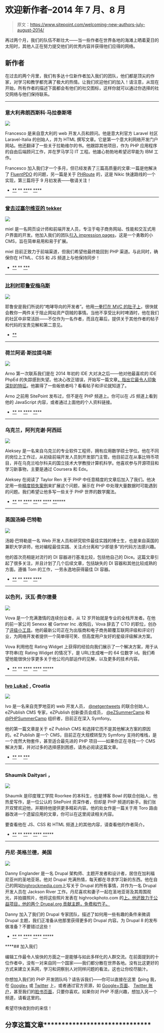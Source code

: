 # 欢迎新作者–2014 年 7 月、8 月

> 原文：<https://www.sitepoint.com/welcoming-new-authors-july-august-2014/>

再过两个月，我们的队伍不断壮大——当一些作者在世界各地的海滩上晒着夏日的太阳时，其他人正在努力提交他们的优秀内容并获得他们应得的网络。

## 新作者

在过去的两个月里，我们有多达十位新作者加入我们的团队，他们都是顶尖的作家，对学习和教学都充满了极大的热情。让我们欢迎他们的加入！请注意，从现在开始，所有作者的描述下面都会有他们的社交图标，这样你就可以通过你选择的社交网络与他们保持联系。

* * *

### 意大利弗朗西斯科·马拉泰斯塔

![](img/683aea12fea89f25177dfde6d45dc001.png)

Francesco 是来自意大利的 web 开发人员和顾问。他是意大利官方 Laravel 社区 Laravel-Italia 的创始人，并为 HTML 撰写文章。它是第一个意大利网络开发门户网站。他还翻译了一些关于拉勒维尔的书。他跟踪其他项目，作为 PHP 应用程序的自由后端顾问工作，并在罗马学习 IT 工程。他雄心勃勃地希望迟早能为 IBM 工作。

Francesco 加入我们才一个多月，但已经发表了三篇高质量的文章:一篇是他解决了 [FluentPDO](https://www.sitepoint.com/getting-started-fluentpdo/) 的问题，另一篇是关于 [PHRoute](https://www.sitepoint.com/fast-php-routing-phroute/) 的，这是 Nikic 快速路线的一个实现，第三篇将于 9 月初发表——敬请关注！

*   [**](https://twitter.com/malatestafra)
**   [**](https://www.facebook.com/malatesta.francesco)**   [**](http://www.google.com/+FrancescoMalatesta90)**

 **** * *

### [曾去过塞尔维亚的 tekker](https://www.sitepoint.com/author/mtekinder/)

![](img/439646a5499d57e3d9731bcd48c6b9de.png)

miel 是一名网页设计师和前端开发人员，专注于电子商务网站、性能和交互式用户界面的开发。他加入我们的团队[引入 impression pages](https://www.sitepoint.com/getting-started-impresspages/)，这是一个勇敢的小 CMS，旨在简单易用和易于扩展。

miel 目前正致力于前端渠道，但我们希望他最终能回到 PHP 渠道。与此同时，确保你在 HTML、CSS 和 JS 频道上与他保持同步！

*   [**](https://twitter.com/TekinderMisel)
**   [**](https://plus.google.com/107282930571456334179)*

 *** * *

### [比利时耶鲁安梅乌斯](https://www.sitepoint.com/author/jmeeus/)

![](img/7853ff3f8c85b76f55a514c4f138ed7d.png)

耶鲁安是我们所说的“咆哮导向的开发者”。他用[一拳打在 MVC 的肚子上](https://www.sitepoint.com/mvc-problem-solution/)，很快就会教你一两件关于阻止网站资产窃贼的事情。当他不享受比利时啤酒时，他在我们的社区中非常活跃——不仅作为一名作者，而且在幕后，提供关于其他作者的帖子和代码的宝贵见解和第二意见。

*   [**](https://plus.google.com/+JeroenMeeusIsAwesome)

 ** * *

### 荷兰阿诺·斯拉提乌斯

![](img/7e3b0779f0913eefd576c1923432af59.png)

Arno 第一次联系我们是在 2014 年初的 IDE 大对决之后——他对他最喜欢的 IDE PhpEd 的失踪感到失望。他决心改正错误，开始写一篇文章[，指出它最令人印象深刻的特征](https://www.sitepoint.com/4-features-make-choose-nusphere-phped/)。他赢得了一些皈依者吗？看看帖子和评论就知道了。

Arno 之前用 SitePoint 发布过，但不是在 PHP 频道上。你可以在 JS 频道上看到他的 JavaScript 内容，或者通过上面他的个人资料链接。

*   [**](https://github.com/Hommer101)
**   [**](https://www.linkedin.com/pub/arno-slatius/66/976/678)**   [**](https://plus.google.com/+ArnoSlatius)**

 **** * *

### 乌克兰，阿列克谢·阿西廷

![](img/92e428733da05dbb1856aada93a05393.png)

Aleksey 是一名来自乌克兰的专业软件工程师，拥有应用数学硕士学位。他在不同的岗位上工作过，从初级前端开发人员到开发部门主管。他目前正在从事比特币项目，并在乌克兰哈尔科夫的国立技术大学教授计算机科学。他喜欢参与开源项目和学习新事物，主要是通过 Coursera 和 Edx。

Aleksey 在阅读了 Taylor Ren 关于 PHP 中任意精度的文章后加入了我们。他决定用一些[精度损失案例](https://www.sitepoint.com/fixed-point-math-php-bcmath-precision-loss-cases/)来扩展这个问题，展示在 PHP 中处理大量数据时可能遇到的问题。我们希望让他多写一些关于 PHP 世界的数学魔法。

*   [**](https://twitter.com/aasiutin)
**   [**](https://www.facebook.com/aasiutin)**   [**](https://github.com/aasiutin)**   [**](https://www.linkedin.com/in/aasiutin)**   [**](https://plus.google.com/+OleksiiAsiutin/about)****

 ***** * *

### 英国汤姆·巴特勒

![](img/a50dcfb2394706508f5651cb74cec555.png)

汤姆·巴特勒是一名 Web 开发人员和研究软件最佳实践的博士生，也是来自英国的兼职大学讲师，他对编程最佳实践、关注点分离和“少即是多”的代码方法感兴趣。

他的首次亮相是对流行的 DI 容器进行基准比较，包括他自己的 Dice。这篇文章引起了很多关注，并且计划了几个后续文章，包括缺失的 DI 容器和其他比较成熟的方面。遵循 Tom 的工作，一劳永逸地获得最佳 DI 容器。

*   [**](https://www.facebook.com/tombzombie)
**   [**](https://github.com/TomBZombie)**   [**](https://plus.google.com/100944005773537112770/posts)**

 **** * *

### 以色列，沃瓦·费尔德曼

![](img/9ad2f8f47c273c8264b802906974d932.png)

Vova 是一个充满激情的连续创业者，从 12 岁开始就是专业的全栈开发者。在他的前一家公司 Senexx 被 Gartner Inc .收购后，Vova 辞去了 CTO 的职位，创办了[评级小工具](http://rating-widget.com/)。他的最新公司正在为出版商和电子商务颠覆互联网评级和评论行业，为网络开发者提供一个简单得可笑、但高度用户友好的星级评级解决方案。

Vova 利用他在 Rating Widget 上获得的经验向我们展示了一个解决方案，用于从字符串(在 Rating Widget 的情况下，是 URL)生成唯一的 64 位数字 id。我们希望他能很快分享更多关于他公司内部运作的见解，以及更多的技术内容。

*   [**](https://twitter.com/vovafeldman)
**   [**](https://github.com/vovafeldman)**   [**](http://il.linkedin.com/in/vovafeldman)**   [**](https://plus.google.com/+VovaFeldman/)***

 ***** * *

### [Ivo Lukač](https://www.sitepoint.com/author/iluk/) , Croatia

![](img/71f84de85b524a84eebbc5d187aff831.png)

Ivo 是一名来自克罗地亚的 web 开发人员， [@netgentweets](http://twitter.com/netgentweets) 的联合创始人，eZPublish CMS 专家，eZPublish 创新委员会成员， [@eZSummerCamp](http://twitter.com/ezsummercamp) 和 [@PHPSummerCamp](http://twitter.com/phpsummercamp) 组织者，目前正在深入 Symfony。

他的第一篇文章是关于 eZ Publish CMS 和选择它而不是其他解决方案的原因的。eZ Publish 是一个 CMS，目前正在大规模转型为 Symfony 支持的堆栈，是一个庞然大物套件，甚至适合最先进的 PHP 项目——如果你正在寻找一个 CMS 解决方案，并对过多的选择感到困惑，请务必阅读这篇文章。

*   [**](https://twitter.com/ilukac)
**   [**](https://plus.google.com/109304891952852799256)*

 *** * *

### Shaumik Daityari ，

![](img/fe133dc6d43cbea9d921ea0dc9d0d708.png)

Shaumik 是印度理工学院 Roorkee 的本科生，也是博客 Bowl 的联合创始人，他热爱写作，是一位公认的 SitePoint 资深作者，但却是 PHP 频道的新手。我们张开双臂欢迎他，并期待他提供更多精彩内容。他的处女作是一篇关于用 Toro 路由器改进一个遗留应用的文章，你可以在这里阅读相关内容。

要查看他在 JS、CSS 和 HTML 频道上的其他内容，请查看他的作者简介。

*   [**](https://twitter.com/ds_mik)
**   [**](https://www.facebook.com/shaumikdaityari)**   [**](https://github.com/sdaityari/)**   [**](https://plus.google.com/+ShaumikDaityari)***

 ***** * *

### 丹尼·英格兰德，美国

![](img/0b728cf6fd29c0e5152463b5d5798db9.png)

Danny Englander 是一名 Drupal 架构师、主题开发者和设计者，居住在加利福尼亚州的圣地亚哥。他对 Drupal 充满热情，每天都在寻求学习新的东西。他在自己的网站[highrockmedia.com](http://highrockmedia.com/)上写关于 Drupal 的所有事情，并作为一名 Drupal 开发人员在 Jackson River 工作。丹尼喜欢和妻子一起在圣地亚哥及其周围观光，并拍摄照片，他将这些照片发表在 highrockphoto.com 的[上。他还致力于公益项目，他的两个 Drupal.org 贡献主题，免费和竹子。](http://highrockphoto.com/)

Danny 加入了我们的 Drupal 专家团队，描述了如何用一些有趣的条件来微调 Drupal 主题，我们正准备从他那里获得更多的 Drupal 内容。为 Drupal 8 的发布做准备？不要错过这些！

*   [**](https://twitter.com/Danny_Englander)
**   [**](https://www.linkedin.com/in/dannyenglander)**   [**](https://plus.google.com/u/0/+DannyEnglander)**   [**](https://www.flickr.com/photos/highrockphoto/)***

 ****## 加入我们

编辑工作最令人愉快的方面之一是能够与如此多样化的人群交流。在前面提到的十位作者中，没有一对来自同一个国家——我们都分散在世界各地。没有比这更好的方式来建立关系网，学习和洞察别人对同样问题的看法，这也让你绞尽脑汁。

你想加入我们的 PHP 开发团队吗？请告诉我们——你可以直接在这里【ping 我，在 [Google+](https://plus.google.com/+BrunoSkvorc) 或 [Twitter](https://twitter.com/bitfalls) 上，或者通过官方资源，如 [Google+页面](https://plus.google.com/u/0/113214561650167033983/)、 [Twitter 账户](https://twitter.com/SitePointPHP)，甚至我们的[脸书页面](https://www.facebook.com/pages/SitePoint-PHP/559996927444241)，只要你喜欢。如果你对 PHP 不感兴趣，想加入另一个频道，请看这里的。

希望尽快收到你的来信！

## 分享这篇文章******************************